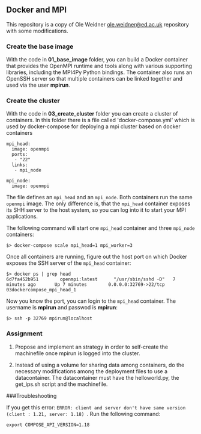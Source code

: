 ## Docker and MPI

This repository is a copy of Ole Weidner <ole.weidner@ed.ac.uk> repository with some modifications.

### Create the base image

With the code in **01_base_image** folder, you can build a Docker container that provides 
the OpenMPI runtime and tools along with various supporting libraries, 
including the MPI4Py Python bindings. The container also runs an OpenSSH server
so that multiple containers can be linked together and used via the user **mpirun**.

### Create the cluster

With the code in **03_create_cluster** folder you can create a cluster of containers.
In this folder there is a file called 'docker-compose.yml' which is used by docker-compose
for deploying a mpi cluster based on docker containers 

```
mpi_head:
  image: openmpi
  ports: 
   - "22"
  links: 
   - mpi_node

mpi_node: 
  image: openmpi
```

The file defines an `mpi_head` and an `mpi_node`. Both containers run the same `openmpi` image. 
The only difference is, that the `mpi_head` container exposes its SHH server to 
the host system, so you can log into it to start your MPI applications.

The following command will start one `mpi_head` container and three `mpi_node` containers: 

```
$> docker-compose scale mpi_head=1 mpi_worker=3
```

Once all containers are running, figure out the host port on which Docker exposes the  SSH server of the `mpi_head` container: 

```
$> docker ps | grep head
6d7fa452b951        openmpi:latest      "/usr/sbin/sshd -D"   7 minutes ago       Up 7 minutes        0.0.0.0:32769->22/tcp   03dockercompose_mpi_head_1  
```

Now you know the port, you can login to the `mpi_head` container. The username is **mpirun** and passwod is **mpirun**:

```
$> ssh -p 32769 mpirun@localhost
```

### Assignment

1. Propose and implement an strategy in order to self-create the machinefile once mpirun is logged into the cluster.

2. Instead of using a volume for sharing data among containers, do the necessary modifications among the deployment files to use a datacontainer. The datacontainer must have the helloworld.py, the get_ips.sh script and the machinefile.

###Troubleshooting

If you get this error: `ERROR: client and server don't have same version (client : 1.21, server: 1.18)
`. Run the following command:

```
export COMPOSE_API_VERSION=1.18
```